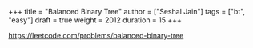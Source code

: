 +++
title = "Balanced Binary Tree"
author = ["Seshal Jain"]
tags = ["bt", "easy"]
draft = true
weight = 2012
duration = 15
+++

<https://leetcode.com/problems/balanced-binary-tree>
